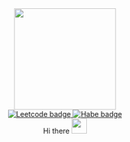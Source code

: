 <div id="header" align="center">
  <img src="https://media.giphy.com/media/HscDLzkO8EOTmgkhQP/giphy.gif" width="200"/>
  <div id="badges">
    <a href="https://leetcode.com/DmitryGit/">
  <img src="https://img.shields.io/badge/Leetcode-ffad33?logo=leetcode&logoColor=white&style=for-the-badge" alt="Leetcode badge"/>
    </a>
    <a href="https://career.habr.com/dmitrygit">
  <img src="https://img.shields.io/badge/Habr-6274bc?logo=habr&logoColor=white&style=for-the-badge" alt="Habe badge"/>
    </a>
</div>
<div>
    <img src="https://komarev.com/ghpvc/?username=DmitryGityuk&style=flat-square&color=blue" alt=""/>
</div>
<div>
  Hi there
  <img src="https://media.giphy.com/media/hvRJCLFzcasrR4ia7z/giphy.gif" width="30px"/>
</div>
</div>


<!--
**DmitryGityuk/DmitryGityuk** is a ✨ _special_ ✨ repository because its `README.md` (this file) appears on your GitHub profile.

Here are some ideas to get you started:

- 🔭 I’m currently working on ...
- 🌱 I’m currently learning ...
- 👯 I’m looking to collaborate on ...
- 🤔 I’m looking for help with ...
- 💬 Ask me about ...
- 📫 How to reach me: ...
- 😄 Pronouns: ...
- ⚡ Fun fact: ...
-->
